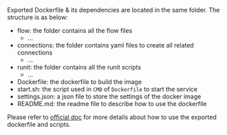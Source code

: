 Exported Dockerfile & its dependencies are located in the same folder. The structure is as below:
- flow: the folder contains all the flow files
  - ...
- connections: the folder contains yaml files to create all related connections
  - ...
- runit: the folder contains all the runit scripts
  - ...
- Dockerfile: the dockerfile to build the image
- start.sh: the script used in `CMD` of `Dockerfile` to start the service
- settings.json: a json file to store the settings of the docker image
- README.md: the readme file to describe how to use the dockerfile

Please refer to [official doc](https://microsoft.github.io/promptflow/how-to-guides/deploy-a-flow/deploy-using-docker.html)
for more details about how to use the exported dockerfile and scripts.
